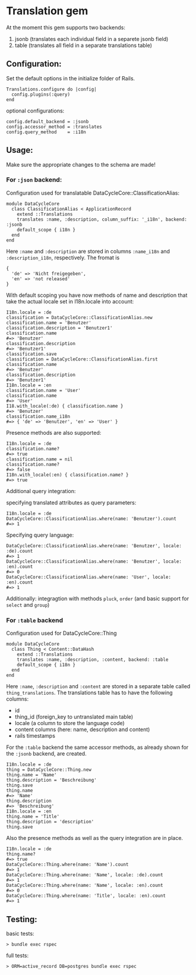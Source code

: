 # Translation gem

At the moment this gem supports two backends:
1. jsonb (translates each individual field in a separete jsonb field)
2. table (translates all field in a separate translations table)

## Configuration:

Set the default options in the initialize folder of Rails.
```
Translations.configure do |config|
  config.plugins(:query)
end
```
optional configurations:
```
config.default_backend = :jsonb
config.accessor_method = :translates
config.query_method    = :i18n
```

## Usage:

Make sure the appropriate changes to the schema are made!

### For `:json` backend:
Configuration used for translatable DataCycleCore::ClassificationAlias:
```
module DataCycleCore
  class ClassificationAlias < ApplicationRecord
    extend ::Translations
    translates :name, :description, column_suffix: '_i18n', backend: :jsonb
    default_scope { i18n }
  end
end
```
Here `:name` and `:description` are stored in columns `:name_i18n` and `:description_i18n`, respectively.
The fromat is
```
{
  'de' => 'Nicht freigegeben',
  'en' => 'not released'
}
```
With default scoping you have now methods of name and description that take the actual locale set in I18n.locale into account:
```
I18n.locale = :de
classification = DataCycleCore::ClassificationAlias.new
classification.name = 'Benutzer'
classification.description = 'Benutzer1'
classification.name
#=> 'Benutzer'
classification.description
#=> 'Benutzer1'
classification.save
classification = DataCycleCore::ClassificationAlias.first
classification.name
#=> 'Benutzer'
classification.description
#=> 'Benutzer1'
I18n.locale = :en
classification.name = 'User'
classification.name
#=> 'User'
I18.with_locale(:de) { classification.name }
#=> 'Benutzer'
classification.name_i18n
#=> { 'de' => 'Benutzer', 'en' => 'User' }
```
Presence methods are also supported:
```
I18n.locale = :de
classification.name?
#=> true
classification.name = nil
classification.name?
#=> false
I18n.with_locale(:en) { classification.name? }
#=> true
```
Additional query integration:

specifying translated attributes as query parameters:
```
I18n.locale = :de
DataCycleCore::ClassificationAlias.where(name: 'Benutzer').count
#=> 1
```
Specifying query language:
```
DataCycleCore::ClassificationAlias.where(name: 'Benutzer', locale: :de).count
#=> 1
DataCycleCore::ClassificationAlias.where(name: 'Benutzer', locale: :en).count
#=> 0
DataCycleCore::ClassificationAlias.where(name: 'User', locale: :en).count
#=> 1
```
Additionally: integragtion with methods `pluck`, `order` (and basic support for `select` and `group`)

### For `:table` backend
Configuration used for DataCycleCore::Thing
```
module DataCycleCore
  class Thing < Content::DataHash
    extend ::Translations
    translates :name, :description, :content, backend: :table
    default_scope { i18n }  
  end
end
```
Here `:name`, `:description` and `:content` are stored in a separate table called `thing_translations`.
The translations table has to have the following columns:
- id
- thing_id (foreign_key to untranslated main table)
- locale (a column to store the language code)
- content columns (here: name, description and content)
- rails timestamps

For the `:table` backend the same accessor methods, as already shown for the `:jsonb` backend, are created.
```
I18n.locale = :de
thing = DataCycleCore::Thing.new
thing.name = 'Name'
thing.description = 'Beschreibung'
thing.save
thing.name
#=> 'Name'
thing.description
#=> 'Beschreibung'
I18n.locale = :en
thing.name = 'Title'
thing.description = 'description'
thing.save
```

Also the presence methods as well as the query integration are in place.
```
I18n.locale = :de
thing.name?
#=> true
DataCycleCore::Thing.where(name: 'Name').count
#=> 1
DataCycleCore::Thing.where(name: 'Name', locale: :de).count
#=> 1
DataCycleCore::Thing.where(name: 'Name', locale: :en).count
#=> 0
DataCycleCore::Thing.where(name: 'Title', locale: :en).count
#=> 1
```


## Testing:
basic tests:
```
> bundle exec rspec
```

full tests:
```
> ORM=active_record DB=postgres bundle exec rspec
```
